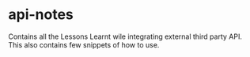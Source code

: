 # api-notes
Contains all the Lessons Learnt wile integrating  external third party API. This also contains few snippets of how to use.
